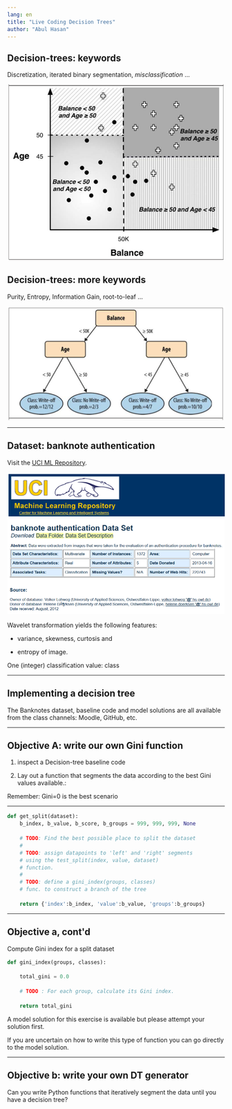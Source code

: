 ```yaml
---
lang: en
title: "Live Coding Decision Trees"
author: "Abul Hasan"
---
```


## Decision-trees: keywords

Discretization, iterated binary segmentation, *misclassification* ...

![Decision regions](./imgs/fp-ch-3-figure-3-15-b.png)

## Decision-trees: more keywords

Purity, Entropy, Information Gain, root-to-leaf ...

![Decision tree](./imgs/fp-ch-3-figure-3-15-a.png)

---

## Dataset: banknote authentication

Visit the [UCI ML Repository](https://archive.ics.uci.edu/ml/datasets/banknote+authentication).

![UCI ML Repository](./imgs/uci-page.png)

Wavelet transformation yields the following features:

* variance, skewness, curtosis and

* entropy of image.

One (integer) classification value: class

---

## Implementing a decision tree

The Banknotes dataset, baseline code and model solutions are all available from the class channels: Moodle, GitHub, etc.

---

## Objective A: write our own Gini function

1. inspect a Decision-tree baseline code

2. Lay out a function that segments the data according to the best Gini values available.:

Remember: Gini=0 is the best scenario

---

```python
def get_split(dataset):
    b_index, b_value, b_score, b_groups = 999, 999, 999, None

    # TODO: Find the best possible place to split the dataset
    #
    # TODO: assign datapoints to 'left' and 'right' segments
    # using the test_split(index, value, dataset)
    # function.
    #
    # TODO: define a gini_index(groups, classes)
    # func. to construct a branch of the tree

    return {'index':b_index, 'value':b_value, 'groups':b_groups}
```

---

## Objective a, cont'd

Compute Gini index for a split dataset

```python
def gini_index(groups, classes):

    total_gini = 0.0

    # TODO : For each group, calculate its Gini index.

    return total_gini
```

A model solution for this exercise is available but please attempt your solution first.

If you are uncertain on how to write this type of function you can go directly to the model solution.

---

## Objective b: write your own DT generator

Can you write Python functions that iteratively segment the data until you have a decision tree?
